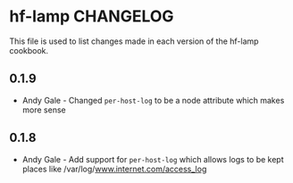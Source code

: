 hf-lamp CHANGELOG
==============

This file is used to list changes made in each version of the hf-lamp cookbook.

0.1.9
-----
- Andy Gale - Changed `per-host-log` to be a node attribute which makes more sense

0.1.8
-----
- Andy Gale - Add support for `per-host-log` which allows logs to be kept places like /var/log/www.internet.com/access_log

